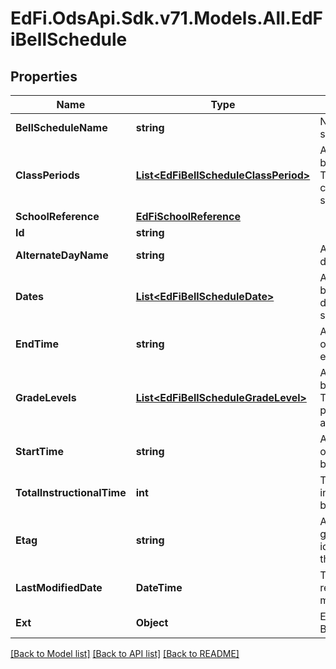 # EdFi.OdsApi.Sdk.v71.Models.All.EdFiBellSchedule

## Properties

Name | Type | Description | Notes
------------ | ------------- | ------------- | -------------
**BellScheduleName** | **string** | Name or title of the bell schedule. | 
**ClassPeriods** | [**List&lt;EdFiBellScheduleClassPeriod&gt;**](EdFiBellScheduleClassPeriod.md) | An unordered collection of bellScheduleClassPeriods. The class periods that compose this bell schedule. | 
**SchoolReference** | [**EdFiSchoolReference**](EdFiSchoolReference.md) |  | 
**Id** | **string** |  | [optional] 
**AlternateDayName** | **string** | An alternate name for the day (e.g., Red, Blue). | [optional] 
**Dates** | [**List&lt;EdFiBellScheduleDate&gt;**](EdFiBellScheduleDate.md) | An unordered collection of bellScheduleDates. The dates for which the bell schedule applies. | [optional] 
**EndTime** | **string** | An indication of the time of day the bell schedule ends. | [optional] 
**GradeLevels** | [**List&lt;EdFiBellScheduleGradeLevel&gt;**](EdFiBellScheduleGradeLevel.md) | An unordered collection of bellScheduleGradeLevels. The grade levels the particular bell schedule applies to. | [optional] 
**StartTime** | **string** | An indication of the time of day the bell schedule begins. | [optional] 
**TotalInstructionalTime** | **int** | The total instructional time in minutes per day for the bell schedule. | [optional] 
**Etag** | **string** | A unique system-generated value that identifies the version of the resource. | [optional] 
**LastModifiedDate** | **DateTime** | The date and time the resource was last modified. | [optional] 
**Ext** | **Object** | Extensions to the BellSchedule entity. | [optional] 

[[Back to Model list]](../../README.md#documentation-for-models) [[Back to API list]](../../README.md#documentation-for-api-endpoints) [[Back to README]](../../README.md)

